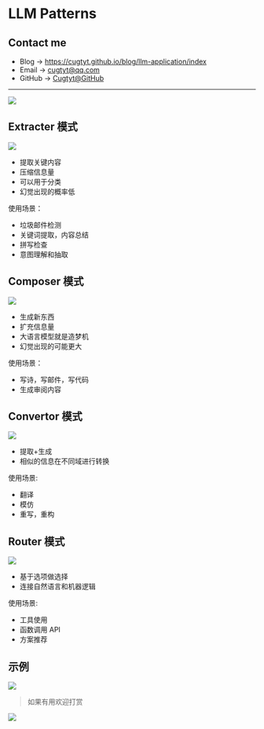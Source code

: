 # LLM Patterns

## Contact me

* Blog -> <https://cugtyt.github.io/blog/llm-application/index>
* Email -> <cugtyt@qq.com>
* GitHub -> [Cugtyt@GitHub](https://github.com/Cugtyt)

---

![](R/llm-patterns/llmpatterns.jpg)

## Extracter 模式

![](R/llm-patterns/extractor-pattern.png)

* 提取关键内容
* 压缩信息量
* 可以用于分类
* 幻觉出现的概率低

使用场景：

* 垃圾邮件检测
* 关键词提取，内容总结
* 拼写检查
* 意图理解和抽取

## Composer 模式

![](R/llm-patterns/composer-pattern.png)

* 生成新东西
* 扩充信息量
* 大语言模型就是造梦机
* 幻觉出现的可能更大

使用场景：

* 写诗，写邮件，写代码
* 生成审阅内容

## Convertor 模式

![](R/llm-patterns/converter-pattern.png)

* 提取+生成
* 相似的信息在不同域进行转换

使用场景:

* 翻译
* 模仿
* 重写，重构

## Router 模式

![](R/llm-patterns/router-pattern.png)

* 基于选项做选择
* 连接自然语言和机器逻辑

使用场景:

* 工具使用
* 函数调用 API
* 方案推荐


## 示例

![](R/llm-patterns/rag-description.png)


> 如果有用欢迎打赏

![](../buymeacoffee.jpg)